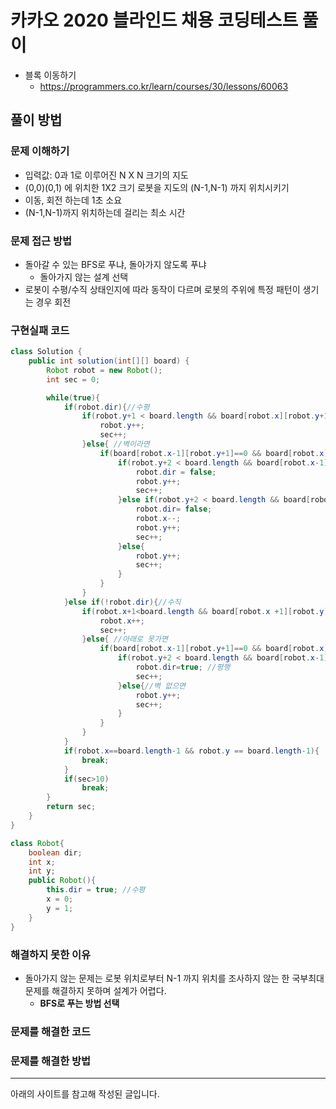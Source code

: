 # 카카오 2020 블라인드 채용 코딩테스트 풀이

- 블록 이동하기
  - https://programmers.co.kr/learn/courses/30/lessons/60063

## 풀이 방법

### 문제 이해하기

- 입력값: 0과 1로 이루어진 N X N 크기의 지도
- (0,0)(0,1) 에 위치한 1X2 크기 로봇을 지도의 (N-1,N-1) 까지 위치시키기
- 이동, 회전 하는데 1초 소요
- (N-1,N-1)까지 위치하는데 걸리는 최소 시간

### 문제 접근 방법

- 돌아갈 수 있는 BFS로 푸냐, 돌아가지 않도록 푸냐
  - 돌아가지 않는 설계 선택
- 로봇이 수평/수직 상태인지에 따라 동작이 다르며 로봇의 주위에 특정 패턴이 생기는 경우 회전

### 구현실패 코드

```java
class Solution {
    public int solution(int[][] board) {
        Robot robot = new Robot();
        int sec = 0;

        while(true){
            if(robot.dir){//수평
                if(robot.y+1 < board.length && board[robot.x][robot.y+1]==0){ //오른쪽 비어있으면
                    robot.y++;
                    sec++;
                }else{ //벽이라면
                    if(board[robot.x-1][robot.y+1]==0 && board[robot.x][robot.y+1]==0){//바로 아래 두개가 비어잇을때
                        if(robot.y+2 < board.length && board[robot.x-1][robot.y+2]==1 && board[robot.x][robot.y+2]==0){ //A
                            robot.dir = false;
                            robot.y++;
                            sec++;
                        }else if(robot.y+2 < board.length && board[robot.x][robot.y+2]==1 && board[robot.x-1][robot.y+2]==0){//B
                            robot.dir= false;
                            robot.x--;
                            robot.y++;
                            sec++;
                        }else{
                            robot.y++;
                            sec++;
                        }
                    }
                }
            }else if(!robot.dir){//수직
                if(robot.x+1<board.length && board[robot.x +1][robot.y]==0){ //아래쪽 비어있으면
                    robot.x++;
                    sec++;
                }else{ //아래로 못가면
                    if(board[robot.x-1][robot.y+1]==0 && board[robot.x][robot.y+1]==0){ //
                        if(robot.y+2 < board.length && board[robot.x-1][robot.y+2]==1){
                            robot.dir=true; //평행
                            sec++;
                        }else{//벽 없으면
                            robot.y++;
                            sec++;
                        }
                    }
                }
            }
            if(robot.x==board.length-1 && robot.y == board.length-1){
                break;
            }
            if(sec>10)
                break;
        }
        return sec;
    }
}

class Robot{
    boolean dir;
    int x;
    int y;
    public Robot(){
        this.dir = true; //수평
        x = 0;
        y = 1;
    }
}

```

### 해결하지 못한 이유

- 돌아가지 않는 문제는 로봇 위치로부터 N-1 까지 위치를 조사하지 않는 한 국부최대 문제를 해결하지 못하며 설계가 어렵다.
  - **BFS로 푸는 방법 선택**

### 문제를 해결한 코드

### 문제를 해결한 방법

---

아래의 사이트를 참고해 작성된 글입니다.
